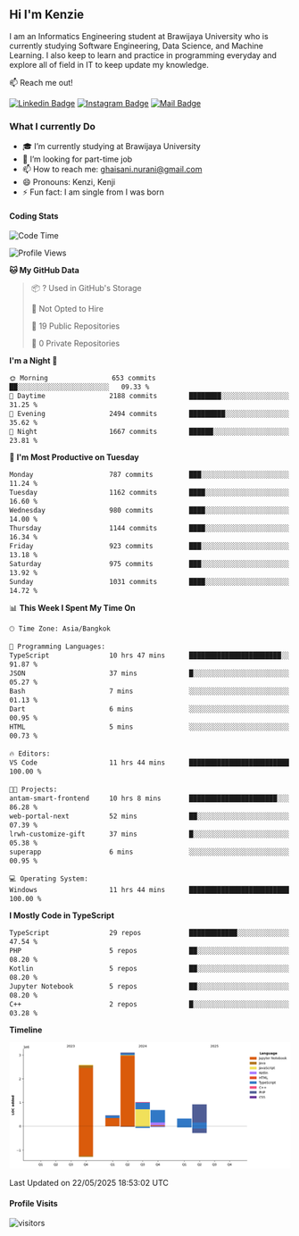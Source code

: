 ## Hi I'm Kenzie


I am an Informatics Engineering student at Brawijaya University who is currently studying Software Engineering, Data Science, and Machine Learning. I also keep to learn and practice in programming everyday and explore all of field in IT to keep update my knowledge.

:mailbox: Reach me out!

[![Linkedin Badge](https://img.shields.io/badge/-Kenzie_Taqiyassar-0e76a8?style=flat&labelColor=0e76a8&logo=linkedin&logoColor=white)](https://www.linkedin.com/in/kenzie-taqiyassar-37458b1aa/) 
[![Instagram Badge](https://img.shields.io/badge/-@__kenziehh_-e84393?style=flat&labelColor=e84393&logo=instagram&logoColor=white)](https://www.instagram.com/_kenziehh/) 
[![Mail Badge](https://img.shields.io/badge/-ghaisani.nurani-c0392b?style=flat&labelColor=c0392b&logo=gmail&logoColor=white)](mailto:ghaisani.nurani@gmail.com)

### What I currently Do

- 🎓 I’m currently studying at Brawijaya University
- 💼 I’m looking for part-time job
- 📫 How to reach me: ghaisani.nurani@gmail.com
- 😄 Pronouns: Kenzi, Kenji
- ⚡ Fun fact: I am single from I was born

#### Coding Stats
<!--START_SECTION:waka-->
![Code Time](http://img.shields.io/badge/Code%20Time-1%2C295%20hrs%2024%20mins-blue)

![Profile Views](http://img.shields.io/badge/Profile%20Views-0-blue)

**🐱 My GitHub Data** 

> 📦 ? Used in GitHub's Storage 
 > 
> 🚫 Not Opted to Hire
 > 
> 📜 19 Public Repositories 
 > 
> 🔑 0 Private Repositories 
 > 
**I'm a Night 🦉** 

```text
🌞 Morning                653 commits         ██░░░░░░░░░░░░░░░░░░░░░░░   09.33 % 
🌆 Daytime                2188 commits        ████████░░░░░░░░░░░░░░░░░   31.25 % 
🌃 Evening                2494 commits        █████████░░░░░░░░░░░░░░░░   35.62 % 
🌙 Night                  1667 commits        ██████░░░░░░░░░░░░░░░░░░░   23.81 % 
```
📅 **I'm Most Productive on Tuesday** 

```text
Monday                   787 commits         ███░░░░░░░░░░░░░░░░░░░░░░   11.24 % 
Tuesday                  1162 commits        ████░░░░░░░░░░░░░░░░░░░░░   16.60 % 
Wednesday                980 commits         ████░░░░░░░░░░░░░░░░░░░░░   14.00 % 
Thursday                 1144 commits        ████░░░░░░░░░░░░░░░░░░░░░   16.34 % 
Friday                   923 commits         ███░░░░░░░░░░░░░░░░░░░░░░   13.18 % 
Saturday                 975 commits         ███░░░░░░░░░░░░░░░░░░░░░░   13.92 % 
Sunday                   1031 commits        ████░░░░░░░░░░░░░░░░░░░░░   14.72 % 
```


📊 **This Week I Spent My Time On** 

```text
🕑︎ Time Zone: Asia/Bangkok

💬 Programming Languages: 
TypeScript               10 hrs 47 mins      ███████████████████████░░   91.87 % 
JSON                     37 mins             █░░░░░░░░░░░░░░░░░░░░░░░░   05.27 % 
Bash                     7 mins              ░░░░░░░░░░░░░░░░░░░░░░░░░   01.13 % 
Dart                     6 mins              ░░░░░░░░░░░░░░░░░░░░░░░░░   00.95 % 
HTML                     5 mins              ░░░░░░░░░░░░░░░░░░░░░░░░░   00.73 % 

🔥 Editors: 
VS Code                  11 hrs 44 mins      █████████████████████████   100.00 % 

🐱‍💻 Projects: 
antam-smart-frontend     10 hrs 8 mins       ██████████████████████░░░   86.28 % 
web-portal-next          52 mins             ██░░░░░░░░░░░░░░░░░░░░░░░   07.39 % 
lrwh-customize-gift      37 mins             █░░░░░░░░░░░░░░░░░░░░░░░░   05.38 % 
superapp                 6 mins              ░░░░░░░░░░░░░░░░░░░░░░░░░   00.95 % 

💻 Operating System: 
Windows                  11 hrs 44 mins      █████████████████████████   100.00 % 
```

**I Mostly Code in TypeScript** 

```text
TypeScript               29 repos            ████████████░░░░░░░░░░░░░   47.54 % 
PHP                      5 repos             ██░░░░░░░░░░░░░░░░░░░░░░░   08.20 % 
Kotlin                   5 repos             ██░░░░░░░░░░░░░░░░░░░░░░░   08.20 % 
Jupyter Notebook         5 repos             ██░░░░░░░░░░░░░░░░░░░░░░░   08.20 % 
C++                      2 repos             █░░░░░░░░░░░░░░░░░░░░░░░░   03.28 % 
```



**Timeline**

![Lines of Code chart](https://raw.githubusercontent.com/kenziehh/kenziehh/master/assets/bar_graph.png)


 Last Updated on 22/05/2025 18:53:02 UTC
<!--END_SECTION:waka-->


#### Profile Visits

![visitors](https://visitor-badge.glitch.me/badge?page_id=kenziehh.kenziehh)





